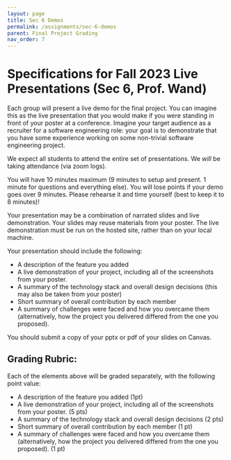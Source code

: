```yaml
---
layout: page
title: Sec 6 Demos
permalink: /assignments/sec-6-demos
parent: Final Project Grading
nav_order: 7
---
```


# Specifications for Fall 2023 Live Presentations (Sec 6, Prof. Wand)

Each group will present a live demo for the final project. You can imagine this as the live presentation that you would make if you were standing in front of your poster at a conference. Imagine your target audience as a recruiter for a software engineering role: your goal is to demonstrate that you have some experience working on some non-trivial software engineering project. 

We expect all students to attend the entire set of presentations. We *will* be taking attendance (via zoom logs). 

You will have 10 minutes maximum (9 minutes to setup and present. 1 minute for questions and everything else). You will lose points if your demo goes over 9 minutes. Please rehearse it and time yourself (best to keep it to 8 minutes)! 

Your presentation may be a combination of narrated slides and live demonstration. Your slides may reuse materials from your poster. The live demonstration must be run on the hosted site, rather than on your local machine.

Your presentation should include the following:
* A description of the feature you added
* A live demonstration of your project, including all of the screenshots from your poster.
* A summary of the technology stack and overall design decisions (this may also be taken from your poster)
* Short summary of overall contribution by each member 
* A summary of challenges were faced and how you overcame them (alternatively, how the project you delivered differed from the one you proposed).

You should submit a copy of your pptx or pdf of your slides on Canvas.

## Grading Rubric:
Each of the elements above will be graded separately, with the following point value:
* A description of the feature you added (1pt)
* A live demonstration of your project, including all of the screenshots from your poster. (5 pts)
* A summary of the technology stack and overall design decisions (2 pts)
* Short summary of overall contribution by each member (1 pt)
* A summary of challenges were faced and how you overcame them (alternatively, how the project you delivered differed from the one you proposed). (1 pt)